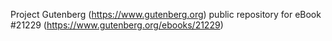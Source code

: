 Project Gutenberg (https://www.gutenberg.org) public repository for eBook #21229 (https://www.gutenberg.org/ebooks/21229)
